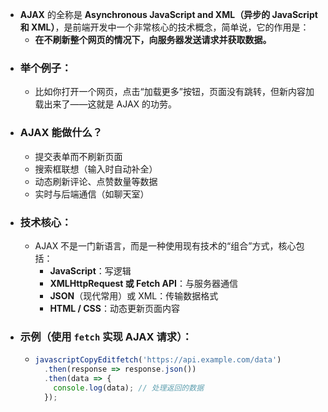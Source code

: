 - **AJAX** 的全称是 **Asynchronous JavaScript and XML（异步的 JavaScript 和 XML）**，是前端开发中一个非常核心的技术概念，简单说，它的作用是：
    - **在不刷新整个网页的情况下，向服务器发送请求并获取数据。**
- ### 举个例子：
    - 比如你打开一个网页，点击“加载更多”按钮，页面没有跳转，但新内容加载出来了——这就是 AJAX 的功劳。
- ### AJAX 能做什么？
    - 提交表单而不刷新页面
    - 搜索框联想（输入时自动补全）
    - 动态刷新评论、点赞数量等数据
    - 实时与后端通信（如聊天室）
- ### 技术核心：
    - AJAX 不是一门新语言，而是一种使用现有技术的“组合”方式，核心包括：
        - **JavaScript**：写逻辑
        - **XMLHttpRequest 或 Fetch API**：与服务器通信
        - **JSON**（现代常用）或 XML：传输数据格式
        - **HTML / CSS**：动态更新页面内容
- ### 示例（使用 `fetch` 实现 AJAX 请求）：
    - ```javascript
      javascriptCopyEditfetch('https://api.example.com/data')
        .then(response => response.json())
        .then(data => {
          console.log(data); // 处理返回的数据
        });
      ```

